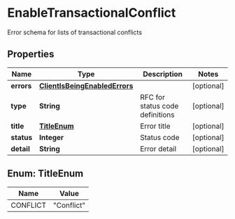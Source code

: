 

# EnableTransactionalConflict

Error schema for lists of transactional conflicts

## Properties

| Name | Type | Description | Notes |
|------------ | ------------- | ------------- | -------------|
|**errors** | [**ClientIsBeingEnabledErrors**](ClientIsBeingEnabledErrors.md) |  |  [optional] |
|**type** | **String** | RFC for status code definitions |  [optional] |
|**title** | [**TitleEnum**](#TitleEnum) | Error title |  [optional] |
|**status** | **Integer** | Status code |  [optional] |
|**detail** | **String** | Error detail |  [optional] |



## Enum: TitleEnum

| Name | Value |
|---- | -----|
| CONFLICT | &quot;Conflict&quot; |



